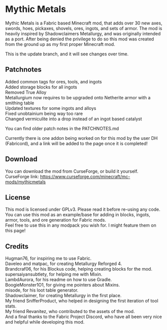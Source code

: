 # Mythic Metals

Mythic Metals is a Fabric based Minecraft mod, that adds over 30 new axes, swords, hoes, pickaxes, shovels, ores, ingots, and sets of armor. 
The mod is heavily inspired by Shadowclaimers Metallurgy, and was originally intended as a port. After being denied the privilege to do so this mod was created from the ground up as my first proper Minecraft mod.  

This is the update branch, and it will see changes over time.

## Patchnotes
Added common tags for ores, tools, and ingots  
Added storage blocks for all ingots  
Removed True Alloy  
Metallurgium now requires to be upgraded onto Netherite armor with a smithing table  
Updated textures for some ingots and alloys  
Fixed unobtainium being way too rare  
Changed vermiculite into a drop instead of an ingot based catalyst

You can find older patch notes in the PATCHNOTES.md  

Currently there is one addon being worked on for this mod by the user DH (Fabricord), and a link will be added to the page once it is completed!


## Download

You can download the mod from CurseForge, or build it yourself.  
CurseForge link:
https://www.curseforge.com/minecraft/mc-mods/mythicmetals

## License

This mod is licensed under GPLv3. Please read it before re-using any code.  
You can use this mod as an example/base for adding in blocks, ingots, armor, tools, and ore generation for Fabric mods.  
Feel free to use this in any modpack you wish for. I might feature them on this page!  

## Credits

Hugman76, for inspiring me to use Fabric.  
Daveleo and matpac, for creating Metallurgy Reforged 4.  
Brandcraf06, for his Blockus code, helping creating blocks for the mod.  
supersaiyansubtlety, for helping me with Mixin.  
LambdAurora, for his readme on how to use Gradle.  
BoogieMonster1O1, for giving me pointers about Mixins.  
misode, for his loot table generator.  
Shadowclaimer, for creating Metallurgy in the first place.  
My friend SnifferProduct, who helped in designing the first iteration of tool stats.  
My friend Revanitez, who contributed to the assets of the mod.  
And a final thanks to the Fabric Project Discord, who have all been very nice and helpful while developing this mod.  
